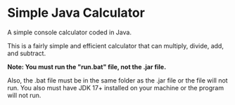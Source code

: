 # Simple Java Calculator
A simple console calculator coded in Java.

This is a fairly simple and efficient calculator that can multiply, divide, add, and subtract.

**Note: You must run the "run.bat" file, not the .jar file.**

Also, the .bat file must be in the same folder as the .jar file or the file will not run.
You also must have JDK 17+ installed on your machine or the program will not run.
